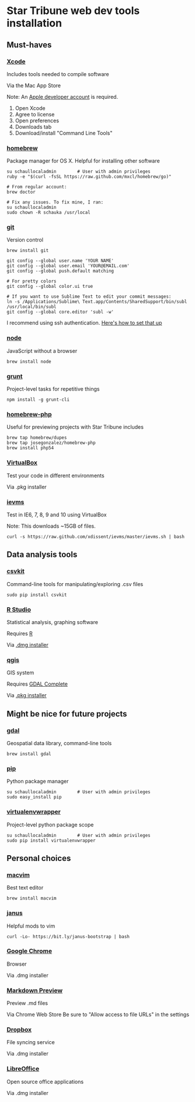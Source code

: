 # Star Tribune web dev tools installation

## Must-haves

### [Xcode](https://developer.apple.com/technologies/tools/)
Includes tools needed to compile software

Via the Mac App Store

Note: An [Apple developer account](https://developer.apple.com/register/index.action) is required.

1. Open Xcode
2. Agree to license
3. Open preferences
4. Downloads tab
5. Download/install "Command Line Tools"

### [homebrew](http://brew.sh/)
Package manager for OS X. Helpful for installing other software

    su schaullocaladmin        # User with admin privileges
    ruby -e "$(curl -fsSL https://raw.github.com/mxcl/homebrew/go)"

    # From regular account:
    brew doctor

    # Fix any issues. To fix mine, I ran:
    su schaullocaladmin
    sudo chown -R schauka /usr/local

### [git](http://git-scm.com/)
Version control

    brew install git

    git config --global user.name 'YOUR NAME'
    git config --global user.email 'YOUR@EMAIL.com'
    git config --global push.default matching
    
    # For pretty colors
    git config --global color.ui true
    
    # If you want to use Sublime Text to edit your commit messages:
    ln -s /Applications/Sublime\ Text.app/Contents/SharedSupport/bin/subl /usr/local/bin/subl
    git config --global core.editor 'subl -w'

I recommend using ssh authentication. [Here's how to set that up](https://help.github.com/articles/generating-ssh-keys)

### [node](http://nodejs.org)
JavaScript without a browser

    brew install node

### [grunt](http://gruntjs.com)
Project-level tasks for repetitive things

    npm install -g grunt-cli
    
### [homebrew-php](https://github.com/josegonzalez/homebrew-php)
Useful for previewing projects with Star Tribune includes

    brew tap homebrew/dupes
    brew tap josegonzalez/homebrew-php
    brew install php54

### [VirtualBox](https://www.virtualbox.org/)
Test your code in different environments

Via .pkg installer

### [ievms](https://github.com/xdissent/ievms)
Test in IE6, 7, 8, 9 and 10 using VirtualBox

Note: This downloads ~15GB of files.

    curl -s https://raw.github.com/xdissent/ievms/master/ievms.sh | bash

## Data analysis tools

### [csvkit](http://csvkit.readthedocs.org/en/latest/)
Command-line tools for manipulating/exploring .csv files

    sudo pip install csvkit

### [R Studio](http://www.rstudio.com/)
Statistical analysis, graphing software

Requires [R](http://www.r-project.org/)

Via [.dmg installer](http://www.rstudio.com/ide/download/)

### [qgis](http://qgis.org/en/site/)
GIS system

Requires [GDAL Complete](http://www.kyngchaos.com/software/frameworks#gdal_complete)

Via [.pkg installer](http://www.kyngchaos.com/software/qgis)

## Might be nice for future projects

### [gdal](http://www.gdal.org/)
Geospatial data library, command-line tools

    brew install gdal

### [pip](https://pypi.python.org/pypi/pip/)
Python package manager

    su schaullocaladmin        # User with admin privileges
    sudo easy_install pip

### [virtualenvwrapper](http://virtualenvwrapper.readthedocs.org/en/latest/index.html)
Project-level python package scope

    su schaullocaladmin        # User with admin privileges
    sudo pip install virtualenvwrapper

## Personal choices

### [macvim](https://code.google.com/p/macvim/)
Best text editor

    brew install macvim

### [janus](https://github.com/carlhuda/janus)
Helpful mods to vim

    curl -Lo- https://bit.ly/janus-bootstrap | bash

### [Google Chrome](http://google.com/chrome)
Browser

Via .dmg installer

### [Markdown Preview](https://chrome.google.com/webstore/detail/markdown-preview/jmchmkecamhbiokiopfpnfgbidieafmd?hl=en-US&utm_source=chrome-ntp-launcher)
Preview .md files

Via Chrome Web Store
Be sure to "Allow access to file URLs" in the settings

### [Dropbox](http://dropbox.com)
File syncing service

Via .dmg installer
### [LibreOffice](htpp://www.libreoffice.org)
Open source office applications

Via .dmg installer
